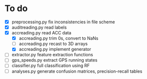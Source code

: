 # To do

- [x] preprocessing.py fix inconsistencies in file scheme
- [x] auditreading.py read labels
- [x] accreading.py read ACC data
    - [x] accreading.py trim 0s, convert to NaNs
    - [ ] accreading.py recast to 3D arrays
    - [x] accreading.py implement generator
- [ ] extractor.py feature extraction functions
- [ ] gps_speeds.py extract GPS running states
- [ ] classifier.py full classification using RF
- [ ] analyses.py generate confusion matrices, precision-recall tables

